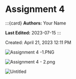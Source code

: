 # Assignment 4

:::{card}
**Authors:** Your Name

**Last Edited:** 2023-07-15
:::


Created: April 21, 2023 12:11 PM

![Assignment 4 -1.PNG](Assignment_4_-1.png)

![Assignment 4 - 2.png](Assignment_4_-_2.png)

![Untitled](Untitled.png)